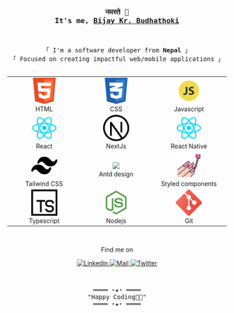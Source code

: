 
<!-- Title -->
<h3 align="center">
        <samp>नमस्ते 🙏
        <br>
            It's me,
                <b><a target="_blank" href="https://github.com/bj-budhathoki">Bijay Kr. Budhathoki</a></b>
        </samp>
</h3>
<br>

<p align="center">
        <!-- Intro -->
        <samp>
                「 I'm a software developer from <b>Nepal</b> 」
                <br>
                「 Focused on creating impactful web/mobile applications</b> 」
                <br>
                <br>
        </samp>

</p>
 <!-- Technologies -->
<table align="center">
  <tr>
    <td align="center" width="200">
        <img src="/icons/html.png" width="60" />
        <br />
        HTML
    </td>
     <td align="center" width="200">
        <img src="/icons/css.png" width="60" />
        <br />
        CSS
    </td>
    <td align="center" width="200">
        <img src="/icons/js.png" width="60" />
        <br />
        Javascript
    </td>

  </tr>
  <tr>
    <td align="center" width="200">
        <img src="/icons/react.png" width="60" />
        <br />
        React
    </td>
    <td align="center" width="200">
        <img src="/icons/next.png" width="60" />
        <br />
      NextJs
    </td>
    <td align="center" width="200">
        <img src="/icons/native.png" width="60" />
        <br />
        React Native
    </td>
  </tr>
  <tr>
    <td align="center" width="200">
        <img src="/icons/tailwind.png" width="60" />
        <br />
        Tailwind CSS
    </td>
    <td align="center" width="200">
        <img src="https://gw.alipayobjects.com/zos/rmsportal/KDpgvguMpGfqaHPjicRK.svg" width="60" />
        <br />
        Antd design
    </td>
    <td align="center" width="200">
        <img src="/icons/sc.svg" width="60" />
        <br />
        Styled components
    </td>
  </tr>
  <tr>
   <td align="center" width="200">
        <img src="/icons/typescript.png" width="60" />
        <br />
        Typescript
    </td>
   <td align="center" width="200">
        <img src="/icons/node.png" width="60" />
        <br />
        Nodejs
    </td>
    <td align="center" width="200">
        <img src="/icons/git.png" width="60" />
        <br />
        Git
    </td>

  </tr>
</table>
<center align="center">
    <p align="center">
        <br>
        <!-- Social Links -->
        <p>Find me on</p>
         <a href="https://www.linkedin.com/in/bijay-budathoki" target="_blank"><img alt="Linkedin"
                src="https://img.shields.io/badge/-bijay--budathoki-blue?style=flat-square&logo=Linkedin&logoColor=white">
        </a>
        <a href="mailto:dev.bijay04@gmail.com.com" target="_blank"><img alt="Mail"
                src="https://img.shields.io/badge/-dev.bijay04@gmail.com.com-c14438?style=flat-square&logo=Gmail&logoColor=white">
        </a>
        <!-- Twitter -->
        <a href="https://medium.com/@dev.bijay04" target="_blank"><img alt="Twitter"
                src="https://img.shields.io/badge/-@dev.bijay04-black?style=flat-square&labelColor=black&logo=medium&logoColor=white">
        </a>
        <!-- Youtube
        <a href="hhttps://x.com/Bj_budahthokis" target="_blank"><img alt="Youtube"
                src="https://img.shields.io/badge/-@Bj_budahthoki-1ca0f1?style=flat-square&labelColor=1ca0f1&logo=x&logoColor=white">
        </a> -->
    </p>
</center>
<br>

<!-- Footer 👋-->
<samp>
    <p align="center">
        ════ ⋆★⋆ ════
        <br>
        "Happy Coding👨‍💻"
        <br>
          ════ ⋆★⋆ ════
    </p>
</samp>
